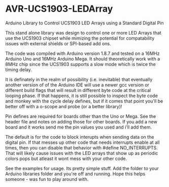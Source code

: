 # AVR-UCS1903-LEDArray
Arduino Library to Control UCS1903 LED Arrays using a Standard Digital Pin

This stand alone library was design to control one or more LED Arrays that use the UCS1903 chipset while mimizing the potential for compatability issues with external shields or SPI-based add ons. 

The code was compiled with Arduino version 1.8.7 and tested on a 16MHz Arduino Uno and 16MHz Arduino Mega. It should theoretically work with a 8MHz chip since the UCS1903 supports a slow mode which is twice the timing delay. 

It is definately in the realm of possibility (i.e. inevitable) that eventually another version of of the Arduino IDE will use a newer gcc version or different build flags that will result in different byte code at the critical looping phase. If that happens, it is still possible to inspect the byte code and monkey with the cycle delay defines, but if it comes that point you'll be better off with a o-scope and probe (or a better library)!

Pin defines are required for boards other than the Uno or Mega. See the header file and notes on adding those for other boards. If you add a new board and it works send me the pin values you used and i'll add them. 

The default is for the code to block interupts when sending data on the digital pin. If that messes up other code that needs interrupts enable at all times, then you can disable that behavior with #define NO_INTERRUPTS. That will likely cause issues with the LED arrays that show up as periodic colors pops but atleast it wont mess with your other code.

See the examples for usage. Its pretty simple stuff. Add the folder to your Arduino libraries folder and you're off and running. Hope this helps someone - was fun to play around with.

